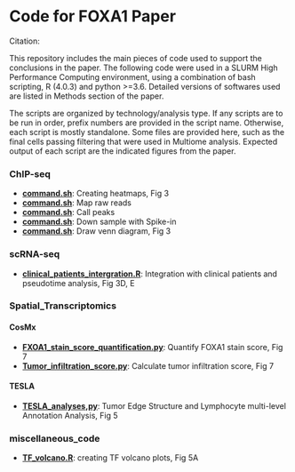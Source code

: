 # Code for FOXA1 Paper
Citation:

This repository includes the main pieces of code used to support the conclusions in the paper. The following code were used in a SLURM High Performance Computing environment, using a combination of bash scripting, R (4.0.3) and python >=3.6. Detailed versions of softwares used are listed in Methods section of the paper.

The scripts are organized by technology/analysis type. If any scripts are to be run in order, prefix numbers are provided in the script name. Otherwise, each script is mostly standalone. Some files are provided here, such as the final cells passing filtering that were used in Multiome analysis. Expected output of each script are the indicated figures from the paper.
 
### ChIP-seq

- [**command.sh**](ChIP-seq/heatmap.sh): Creating heatmaps, Fig 3
- [**command.sh**](ChIP-seq/mapping.sh): Map raw reads
- [**command.sh**](ChIP-seq/peakcalling.sh): Call peaks
- [**command.sh**](ChIP-seq/spike_in_downsampling.sh): Down sample with Spike-in
- [**command.sh**](ChIP-seq/venn.R): Draw venn diagram, Fig 3
    
### scRNA-seq

- [**clinical_patients_intergration.R**](Multiome/clinical_patients_intergration.R): Integration with clinical patients and pseudotime analysis, Fig 3D, E


### Spatial_Transcriptomics

#### CosMx
- [**FXOA1_stain_score_quantification.py**](/Spatial_Transcriptomics/CosMx_analyses/FXOA1_stain_score_quantification.py): Quantify FOXA1 stain score, Fig 7
- [**Tumor_infiltration_score.py**](/Spatial_Transcriptomics/CosMx_analyses/Tumor_infiltration_score.py): Calculate tumor infiltration score, Fig 7

#### TESLA
- [**TESLA_analyses,py**](/Spatial_Transcriptomics/TESLA_analyses/TESLA_analyses,py): Tumor Edge Structure and Lymphocyte multi-level Annotation Analysis, Fig 5

### miscellaneous_code

- [**TF_volcano.R**](miscellaneous_code/TF_volcano.R): creating TF volcano plots, Fig 5A
